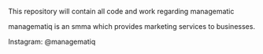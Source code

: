 This repository will contain all code and work regarding managematic

managematiq is an smma which provides marketing services to businesses.

Instagram: @managematiq
